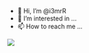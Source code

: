 - 👋 Hi, I’m @i3mrR
- 👀 I’m interested in ...
- 📫 How to reach me ...


![]([https://c.tenor.com/y5UMvq73fUgAAAAC/seth-meyers-freakin-great-idea.gif])
